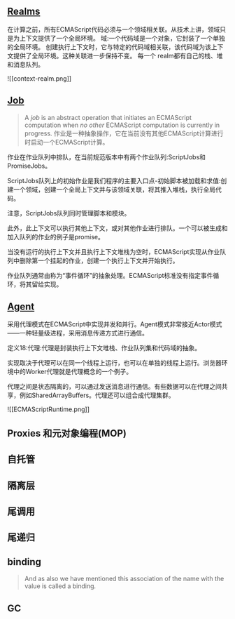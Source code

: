## [Realms](http://dmitrysoshnikov.com/ecmascript/javascript-the-core-2nd-edition/#realm)
在计算之前，所有ECMAScript代码必须与一个领域相关联。从技术上讲，领域只是为上下文提供了一个全局环境。
域:一个代码域是一个对象，它封装了一个单独的全局环境。
创建执行上下文时，它与特定的代码域相关联，该代码域为该上下文提供了全局环境。这种关联进一步保持不变。
每一个 realm都有自己的栈、堆和消息队列。

![[context-realm.png]]


## [Job](http://dmitrysoshnikov.com/ecmascript/javascript-the-core-2nd-edition/#job)
>A _job_ is an abstract operation that initiates an ECMAScript computation when _no other_ ECMAScript computation is currently in progress.
作业是一种抽象操作，它在当前没有其他ECMAScript计算进行时启动一个ECMAScript计算。

作业在作业队列中排队，在当前规范版本中有两个作业队列:ScriptJobs和PromiseJobs。

ScriptJobs队列上的初始作业是我们程序的主要入口点-初始脚本被加载和求值:创建一个领域，创建一个全局上下文并与该领域关联，将其推入堆栈，执行全局代码。
	
注意，ScriptJobs队列同时管理脚本和模块。

此外，此上下文可以执行其他上下文，或对其他作业进行排队。一个可以被生成和加入队列的作业的例子是promise。

当没有运行的执行上下文并且执行上下文堆栈为空时，ECMAScript实现从作业队列中删除第一个挂起的作业，创建一个执行上下文并开始执行。

作业队列通常由称为“事件循环”的抽象处理。ECMAScript标准没有指定事件循环，将其留给实现。


## [Agent](http://dmitrysoshnikov.com/ecmascript/javascript-the-core-2nd-edition/#agent)
采用代理模式在ECMAScript中实现并发和并行。Agent模式非常接近Actor模式——一种轻量级进程，采用消息传递方式进行通信。

定义18:代理:代理是封装执行上下文堆栈、作业队列集和代码域的抽象。

实现取决于代理可以在同一个线程上运行，也可以在单独的线程上运行。浏览器环境中的Worker代理就是代理概念的一个例子。

代理之间是状态隔离的，可以通过发送消息进行通信。有些数据可以在代理之间共享，例如SharedArrayBuffers。代理还可以组合成代理集群。

![[ECMAScriptRuntime.png]]


## Proxies 和元对象编程(MOP)

## 自托管

## 隔离层


## 尾调用

## 尾递归

## binding

> And as also we have mentioned this association of the name with the value is called a binding.

## GC

